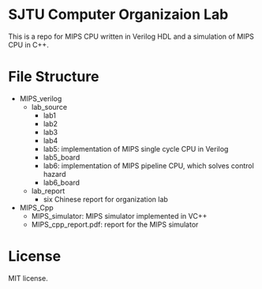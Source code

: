 SJTU Computer Organizaion Lab
============================================
This is a repo for MIPS CPU written in Verilog HDL and a simulation of MIPS CPU in C++.

# File Structure
- MIPS_verilog
    - lab_source
        - lab1
        - lab2
        - lab3
        - lab4
        - lab5: implementation of MIPS single cycle CPU in Verilog
        - lab5_board
        - lab6: implementation of MIPS pipeline CPU, which solves control hazard
        - lab6_board
    - lab_report
        - six Chinese report for organization lab
- MIPS_Cpp
    - MIPS_simulator: MIPS simulator implemented in VC++
    - MIPS_cpp_report.pdf: report for the MIPS simulator
    
# License
MIT license.